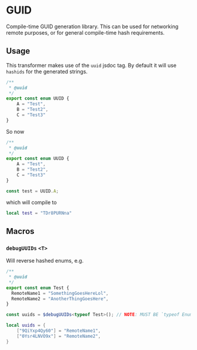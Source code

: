 GUID
=====
Compile-time GUID generation library. This can be used for networking remote purposes, or for general compile-time hash requirements.

## Usage
This transformer makes use of the `uuid` jsdoc tag. By default it will use `hashids` for the generated strings. 

```ts
/**
 * @uuid
 */
export const enum UUID {
    A = "Test",
    B = "Test2",
    C = "Test3"
}
```

So now
```ts
/**
 * @uuid
 */
export const enum UUID {
    A = "Test",
    B = "Test2",
    C = "Test3"
}

const test = UUID.A;
```
which will compile to
```lua
local test = "TDr8PURNna"
```

## Macros
### `debugUUIDs` `<T>`
Will reverse hashed enums, e.g.

```ts
/**
 * @uuid
 */
export const enum Test {
  RemoteName1 = "SomethingGoesHereLol",
  RemoteName2 = "AnotherThingGoesHere",
}

const uuids = $debugUUIDs<typeof Test>(); // NOTE: MUST BE `typeof EnumNameHere`.
```

```lua
local uuids = {
	["9QiYxp4Qy60"] = "RemoteName1",
	["0Ysr4LNVO9x"] = "RemoteName2",
}
```